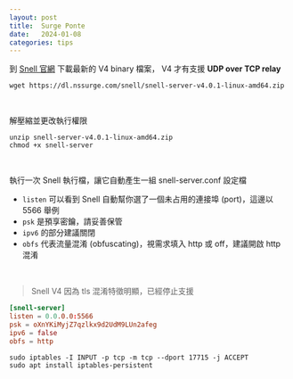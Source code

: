```yaml
---
layout: post
title:  Surge Ponte
date:   2024-01-08
categories: tips
---
```


到 [Snell 官網](https://manual.nssurge.com/others/snell.html) 下載最新的 V4 binary 檔案，
V4 才有支援 **UDP over TCP relay**


```shell
wget https://dl.nssurge.com/snell/snell-server-v4.0.1-linux-amd64.zip
```

<br/>

解壓縮並更改執行權限

```shell
unzip snell-server-v4.0.1-linux-amd64.zip
chmod +x snell-server
```

<br/>

執行一次 Snell 執行檔，讓它自動產生一組 snell-server.conf 設定檔

- `listen` 可以看到 Snell 自動幫你選了一個未占用的連接埠 (port)，這邊以 5566 舉例
- `psk` 是預享密鑰，請妥善保管
- `ipv6` 的部分建議關閉
- `obfs` 代表流量混淆 (obfuscating)，視需求填入 http 或 off，建議開啟 http 混淆

<br/>

> Snell V4 因為 tls 混淆特徵明顯，已經停止支援  

```conf
[snell-server]
listen = 0.0.0.0:5566
psk = oXnYKiMyjZ7qzlkx9d2UdM9LUn2afeg
ipv6 = false
obfs = http
```




```shell
sudo iptables -I INPUT -p tcp -m tcp --dport 17715 -j ACCEPT
sudo apt install iptables-persistent
```
